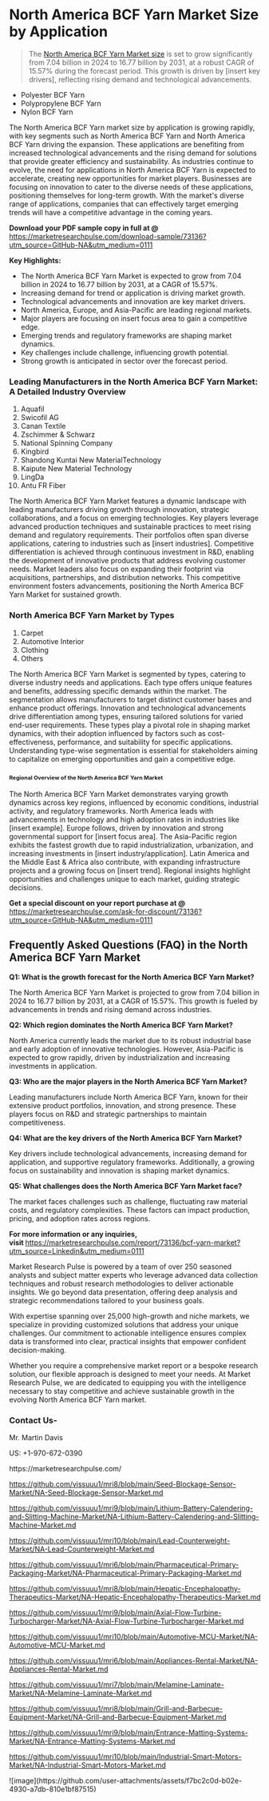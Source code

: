 <h1>North America BCF Yarn Market&nbsp;Size by Application</h1><blockquote><p>The <a href="https://marketresearchpulse.com/download-sample/73136?utm_source=GitHub-NA&amp;utm_medium=0111">North America BCF Yarn Market size</a> is set to grow significantly from 7.04 billion in 2024 to 16.77 billion by 2031, at a robust CAGR of 15.57% during the forecast period. This growth is driven by [insert key drivers], reflecting rising demand and technological advancements.</p></blockquote><ul><li>Polyester BCF Yarn<li> Polypropylene BCF Yarn<li> Nylon BCF Yarn</li></ul><p>The North America BCF Yarn market size by application is growing rapidly, with key segments such as North America BCF Yarn and North America BCF Yarn driving the expansion. These applications are benefiting from increased technological advancements and the rising demand for solutions that provide greater efficiency and sustainability. As industries continue to evolve, the need for applications in North America BCF Yarn is expected to accelerate, creating new opportunities for market players. Businesses are focusing on innovation to cater to the diverse needs of these applications, positioning themselves for long-term growth. With the market's diverse range of applications, companies that can effectively target emerging trends will have a competitive advantage in the coming years.</p><p><strong>Download your PDF sample copy in full at @ </strong><a href="https://marketresearchpulse.com/download-sample/73136?utm_source=GitHub-NA&amp;utm_medium=0111">https://marketresearchpulse.com/download-sample/73136?utm_source=GitHub-NA&amp;utm_medium=0111</a></p><p><strong>Key Highlights: </strong></p><ul><li>The North America BCF Yarn Market is expected to grow from 7.04 billion in 2024 to 16.77 billion by 2031, at a CAGR of 15.57%.</li><li>Increasing demand for trend or application is driving market growth.</li><li>Technological advancements and innovation are key market drivers.</li><li>North America, Europe, and Asia-Pacific are leading regional markets.</li><li>Major players are focusing on insert focus area to gain a competitive edge.</li><li>Emerging trends and regulatory frameworks are shaping market dynamics.</li><li>Key challenges include challenge, influencing growth potential.</li><li>Strong growth is anticipated in sector over the forecast period.</li></ul><h3>Leading Manufacturers in the North America BCF Yarn Market: A Detailed Industry Overview</h3><ol><li>Aquafil</li><li>Swicofil AG</li><li>Canan Textile</li><li>Zschimmer & Schwarz</li><li>National Spinning Company</li><li>Kingbird</li><li>Shandong Kuntai New MaterialTechnology</li><li>Kaipute New Material Technology</li><li>LingDa</li><li>Antu FR Fiber</li></ol><div class="flex max-w-full flex-col flex-grow"><div class="min-h-8 text-message flex w-full flex-col items-end gap-2 whitespace-normal break-words [.text-message+&amp;]:mt-5" dir="auto" data-message-author-role="assistant" data-message-id="fd8432e4-4910-450d-b182-61b7bfb0a01f" data-message-model-slug="gpt-4o"><div class="flex w-full flex-col gap-1 empty:hidden first:pt-[3px]"><div class="markdown prose w-full break-words dark:prose-invert light"><p>The North America BCF Yarn Market features a dynamic landscape with leading manufacturers driving growth through innovation, strategic collaborations, and a focus on emerging technologies. Key players leverage advanced production techniques and sustainable practices to meet rising demand and regulatory requirements. Their portfolios often span diverse applications, catering to industries such as [insert industries]. Competitive differentiation is achieved through continuous investment in R&amp;D, enabling the development of innovative products that address evolving customer needs. Market leaders also focus on expanding their footprint via acquisitions, partnerships, and distribution networks. This competitive environment fosters advancements, positioning the North America BCF Yarn Market for sustained growth.</p></div></div></div></div><h3>North America BCF Yarn Market by Types</h3><ol><li>Carpet<li> Automotive Interior<li> Clothing<li> Others</li></ol><div class="flex max-w-full flex-col flex-grow"><div class="min-h-8 text-message flex w-full flex-col items-end gap-2 whitespace-normal break-words [.text-message+&amp;]:mt-5" dir="auto" data-message-author-role="assistant" data-message-id="084470be-0bb7-4664-bddf-5156b4f41249" data-message-model-slug="gpt-4o-mini"><div class="flex w-full flex-col gap-1 empty:hidden first:pt-[3px]"><div class="markdown prose w-full break-words dark:prose-invert light"><p>The North America BCF Yarn Market is segmented by types, catering to diverse industry needs and applications. Each type offers unique features and benefits, addressing specific demands within the market. The segmentation allows manufacturers to target distinct customer bases and enhance product offerings. Innovation and technological advancements drive differentiation among types, ensuring tailored solutions for varied end-user requirements. These types play a pivotal role in shaping market dynamics, with their adoption influenced by factors such as cost-effectiveness, performance, and suitability for specific applications. Understanding type-wise segmentation is essential for stakeholders aiming to capitalize on emerging opportunities and gain a competitive edge.</p></div></div></div></div><h3><span style="font-size: 11px;">Regional Overview of the North America BCF Yarn Market</span></h3><div class="flex max-w-full flex-col flex-grow"><div class="min-h-8 text-message flex w-full flex-col items-end gap-2 whitespace-normal break-words [.text-message+&amp;]:mt-5" dir="auto" data-message-author-role="assistant" data-message-id="e9038762-ce64-4e30-91c9-9bd413514231" data-message-model-slug="gpt-4o-mini"><div class="flex w-full flex-col gap-1 empty:hidden first:pt-[3px]"><div class="markdown prose w-full break-words dark:prose-invert light"><p>The North America BCF Yarn Market demonstrates varying growth dynamics across key regions, influenced by economic conditions, industrial activity, and regulatory frameworks. North America leads with advancements in technology and high adoption rates in industries like [insert example]. Europe follows, driven by innovation and strong governmental support for [insert focus area]. The Asia-Pacific region exhibits the fastest growth due to rapid industrialization, urbanization, and increasing investments in [insert industry/application]. Latin America and the Middle East &amp; Africa also contribute, with expanding infrastructure projects and a growing focus on [insert trend]. Regional insights highlight opportunities and challenges unique to each market, guiding strategic decisions.</p></div></div></div></div><p><strong>Get a special discount on your report purchase at @ </strong><a href="https://marketresearchpulse.com/ask-for-discount/73136?utm_source=GitHub-NA&amp;utm_medium=0111">https://marketresearchpulse.com/ask-for-discount/73136?utm_source=GitHub-NA&amp;utm_medium=0111</a></p><h2>Frequently Asked Questions (FAQ) in the North America BCF Yarn Market</h2><p><strong>Q1: What is the growth forecast for the North America BCF Yarn Market?</strong></p><p>The North America BCF Yarn Market is projected to grow from 7.04 billion in 2024 to 16.77 billion by 2031, at a CAGR of 15.57%. This growth is fueled by advancements in trends and rising demand across industries.</p><p><strong>Q2: Which region dominates the North America BCF Yarn Market?</strong></p><p>North America currently leads the market due to its robust industrial base and early adoption of innovative technologies. However, Asia-Pacific is expected to grow rapidly, driven by industrialization and increasing investments in application.</p><p><strong>Q3: Who are the major players in the North America BCF Yarn Market?</strong></p><p>Leading manufacturers include North America BCF Yarn, known for their extensive product portfolios, innovation, and strong presence. These players focus on R&amp;D and strategic partnerships to maintain competitiveness.</p><p><strong>Q4: What are the key drivers of the North America BCF Yarn Market?</strong></p><p>Key drivers include technological advancements, increasing demand for application, and supportive regulatory frameworks. Additionally, a growing focus on sustainability and innovation is shaping market dynamics.</p><p><strong>Q5: What challenges does the North America BCF Yarn Market face?</strong></p><p>The market faces challenges such as challenge, fluctuating raw material costs, and regulatory complexities. These factors can impact production, pricing, and adoption rates across regions.</p><p><strong>For more information or any inquiries, visit&nbsp;</strong><a href="https://marketresearchpulse.com/report/73136/bcf-yarn-market?utm_source=Linkedin&utm_medium=0111">https://marketresearchpulse.com/report/73136/bcf-yarn-market?utm_source=Linkedin&utm_medium=0111</a></p><p>Market Research Pulse is powered by a team of over 250 seasoned analysts and subject matter experts who leverage advanced data collection techniques and robust research methodologies to deliver actionable insights. We go beyond data presentation, offering deep analysis and strategic recommendations tailored to your business goals.</p><p>With expertise spanning over 25,000 high-growth and niche markets, we specialize in providing customized solutions that address your unique challenges. Our commitment to actionable intelligence ensures complex data is transformed into clear, practical insights that empower confident decision-making.</p><p>Whether you require a comprehensive market report or a bespoke research solution, our flexible approach is designed to meet your needs. At Market Research Pulse, we are dedicated to equipping you with the intelligence necessary to stay competitive and achieve sustainable growth in the evolving North America BCF Yarn market.</p><h3><strong>Contact Us-</strong></h3><p>Mr. Martin Davis</p><p>US: +1-970-672-0390</p><p>https://marketresearchpulse.com/</p><p><a href="https://github.com/vissuuu1/mri8/blob/main/Seed-Blockage-Sensor-Market/NA-Seed-Blockage-Sensor-Market.md">https://github.com/vissuuu1/mri8/blob/main/Seed-Blockage-Sensor-Market/NA-Seed-Blockage-Sensor-Market.md</a></p><p><a href="https://github.com/vissuuu1/mri9/blob/main/Lithium-Battery-Calendering-and-Slitting-Machine-Market/NA-Lithium-Battery-Calendering-and-Slitting-Machine-Market.md">https://github.com/vissuuu1/mri9/blob/main/Lithium-Battery-Calendering-and-Slitting-Machine-Market/NA-Lithium-Battery-Calendering-and-Slitting-Machine-Market.md</a></p><p><a href="https://github.com/vissuuu1/mri10/blob/main/Lead-Counterweight-Market/NA-Lead-Counterweight-Market.md">https://github.com/vissuuu1/mri10/blob/main/Lead-Counterweight-Market/NA-Lead-Counterweight-Market.md</a></p><p><a href="https://github.com/vissuuu1/mri6/blob/main/Pharmaceutical-Primary-Packaging-Market/NA-Pharmaceutical-Primary-Packaging-Market.md">https://github.com/vissuuu1/mri6/blob/main/Pharmaceutical-Primary-Packaging-Market/NA-Pharmaceutical-Primary-Packaging-Market.md</a></p><p><a href="https://github.com/vissuuu1/mri8/blob/main/Hepatic-Encephalopathy-Therapeutics-Market/NA-Hepatic-Encephalopathy-Therapeutics-Market.md">https://github.com/vissuuu1/mri8/blob/main/Hepatic-Encephalopathy-Therapeutics-Market/NA-Hepatic-Encephalopathy-Therapeutics-Market.md</a></p><p><a href="https://github.com/vissuuu1/mri9/blob/main/Axial-Flow-Turbine-Turbocharger-Market/NA-Axial-Flow-Turbine-Turbocharger-Market.md">https://github.com/vissuuu1/mri9/blob/main/Axial-Flow-Turbine-Turbocharger-Market/NA-Axial-Flow-Turbine-Turbocharger-Market.md</a></p><p><a href="https://github.com/vissuuu1/mri10/blob/main/Automotive-MCU-Market/NA-Automotive-MCU-Market.md">https://github.com/vissuuu1/mri10/blob/main/Automotive-MCU-Market/NA-Automotive-MCU-Market.md</a></p><p><a href="https://github.com/vissuuu1/mri6/blob/main/Appliances-Rental-Market/NA-Appliances-Rental-Market.md">https://github.com/vissuuu1/mri6/blob/main/Appliances-Rental-Market/NA-Appliances-Rental-Market.md</a></p><p><a href="https://github.com/vissuuu1/mri7/blob/main/Melamine-Laminate-Market/NA-Melamine-Laminate-Market.md">https://github.com/vissuuu1/mri7/blob/main/Melamine-Laminate-Market/NA-Melamine-Laminate-Market.md</a></p><p><a href="https://github.com/vissuuu1/mri8/blob/main/Grill-and-Barbecue-Equipment-Market/NA-Grill-and-Barbecue-Equipment-Market.md">https://github.com/vissuuu1/mri8/blob/main/Grill-and-Barbecue-Equipment-Market/NA-Grill-and-Barbecue-Equipment-Market.md</a></p><p><a href="https://github.com/vissuuu1/mri9/blob/main/Entrance-Matting-Systems-Market/NA-Entrance-Matting-Systems-Market.md">https://github.com/vissuuu1/mri9/blob/main/Entrance-Matting-Systems-Market/NA-Entrance-Matting-Systems-Market.md</a></p><p><a href="https://github.com/vissuuu1/mri10/blob/main/Industrial-Smart-Motors-Market/NA-Industrial-Smart-Motors-Market.md">https://github.com/vissuuu1/mri10/blob/main/Industrial-Smart-Motors-Market/NA-Industrial-Smart-Motors-Market.md</a></p>
![image](https://github.com/user-attachments/assets/f7bc2c0d-b02e-4930-a7db-810e1bf87515)

